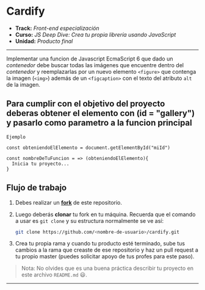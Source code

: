# Cardify

* **Track:** _Front-end especialización_
* **Curso:** _JS Deep Dive: Crea tu propia librería usando JavaScript_
* **Unidad:** _Producto final_

***

Implementar una funcion de Javascript EcmaScript 6 que dado un _contenedor_ debe buscar todas las imágenes que encuentre dentro del _contenedor_ y reemplazarlas por un nuevo elemento `<figure>` que contenga la imagen (`<img>`) además de un `<figcaption>`
con el texto del atributo `alt` de la imagen.

## Para cumplir con el objetivo del proyecto deberas obtener el elemento con (id = "gallery") y pasarlo como parametro a la funcion principal

```
Ejemplo

const obteniendoElElemento = document.getElementById("miId")

const nombreDeTuFuncion = => (obteniendoElElemento){
  Inicia tu proyecto...
}
```

## Flujo de trabajo

1. Debes realizar un [**fork**](https://github.com/Jonhks/cardify.git)
   de este repositorio.

2. Luego deberás **clonar** tu fork en tu máquina. Recuerda que el comando a usar
   es `git clone` y su estructura normalmente se ve así:

   ```bash
   git clone https://github.com/<nombre-de-usuario>/cardify.git
   ```

3. Crea tu propia rama y cuando tu producto esté terminado, sube tus cambios a la rama que creaste de ese repositorio y haz un pull request a tu propio master
   (puedes solicitar apoyo de tus profes para este paso).

> Nota: No olvides que es una buena práctica describir tu proyecto en este
> archivo `README.md` :smiley:.

***


